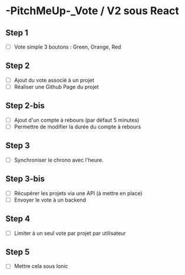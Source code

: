 # -PitchMeUp-_Vote / V2 sous React

## Step 1
* [ ] Vote simple 3 boutons : Green, Orange, Red

## Step 2
* [ ] Ajout du vote associé à un projet
* [ ] Réaliser une Github Page du projet

## Step 2-bis
* [ ] Ajout d'un compte à rebours (par défaut 5 minutes)
* [ ] Permettre de modifier la durée du compte à rebours

## Step 3
* [ ] Synchroniser le chrono avec l'heure. 

## Step 3-bis
* [ ] Récupérer les projets via une API (à mettre en place)
* [ ] Envoyer le vote à un backend

## Step 4
* [ ] Limiter à un seul vote par projet par utilisateur

## Step 5
* [ ] Mettre cela sous Ionic

